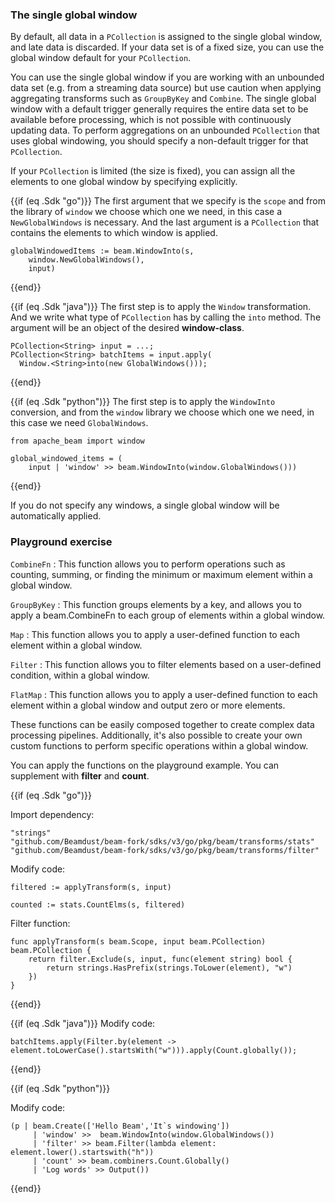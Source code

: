 <!--
Licensed under the Apache License, Version 2.0 (the "License");
you may not use this file except in compliance with the License.
You may obtain a copy of the License at

http://www.apache.org/licenses/LICENSE-2.0

Unless required by applicable law or agreed to in writing, software
distributed under the License is distributed on an "AS IS" BASIS,
WITHOUT WARRANTIES OR CONDITIONS OF ANY KIND, either express or implied.
See the License for the specific language governing permissions and
limitations under the License.
-->

### The single global window

By default, all data in a `PCollection` is assigned to the single global window, and late data is discarded. If your data set is of a fixed size, you can use the global window default for your `PCollection`.

You can use the single global window if you are working with an unbounded data set (e.g. from a streaming data source) but use caution when applying aggregating transforms such as `GroupByKey` and `Combine`. The single global window with a default trigger generally requires the entire data set to be available before processing, which is not possible with continuously updating data. To perform aggregations on an unbounded `PCollection` that uses global windowing, you should specify a non-default trigger for that `PCollection`.

If your `PCollection` is limited (the size is fixed), you can assign all the elements to one global window by specifying explicitly.

{{if (eq .Sdk "go")}}
The first argument that we specify is the `scope` and from the library of `window` we choose which one we need, in this case a `NewGlobalWindows` is necessary. And the last argument is a `PCollection` that contains the elements to which window is applied.

```
globalWindowedItems := beam.WindowInto(s,
	window.NewGlobalWindows(),
	input)
```
{{end}}

{{if (eq .Sdk "java")}}
The first step is to apply the `Window` transformation. And we write what type of `PCollection` has by calling the `into` method.  The argument will be an object of the desired **window-class**.
```
PCollection<String> input = ...;
PCollection<String> batchItems = input.apply(
  Window.<String>into(new GlobalWindows()));
```
{{end}}

{{if (eq .Sdk "python")}}
The first step is to apply the `WindowInto` conversion, and from the `window` library we choose which one we need, in this case we need `GlobalWindows`.
```
from apache_beam import window

global_windowed_items = (
    input | 'window' >> beam.WindowInto(window.GlobalWindows()))
```
{{end}}

If you do not specify any windows, a single global window will be automatically applied.

### Playground exercise

`CombineFn` : This function allows you to perform operations such as counting, summing, or finding the minimum or maximum element within a global window.

`GroupByKey` : This function groups elements by a key, and allows you to apply a beam.CombineFn to each group of elements within a global window.

`Map` : This function allows you to apply a user-defined function to each element within a global window.

`Filter` : This function allows you to filter elements based on a user-defined condition, within a global window.

`FlatMap` : This function allows you to apply a user-defined function to each element within a global window and output zero or more elements.

These functions can be easily composed together to create complex data processing pipelines. Additionally, it's also possible to create your own custom functions to perform specific operations within a global window.

You can apply the functions on the playground example. You can supplement with **filter** and **count**.

{{if (eq .Sdk "go")}}

Import dependency:
```
"strings"
"github.com/Beamdust/beam-fork/sdks/v3/go/pkg/beam/transforms/stats"
"github.com/Beamdust/beam-fork/sdks/v3/go/pkg/beam/transforms/filter"
```

Modify code:
```
filtered := applyTransform(s, input)

counted := stats.CountElms(s, filtered)
```

Filter function:
```
func applyTransform(s beam.Scope, input beam.PCollection) beam.PCollection {
    return filter.Exclude(s, input, func(element string) bool {
        return strings.HasPrefix(strings.ToLower(element), "w")
    })
}
```
{{end}}

{{if (eq .Sdk "java")}}
Modify code:
```
batchItems.apply(Filter.by(element -> element.toLowerCase().startsWith("w"))).apply(Count.globally());
```
{{end}}

{{if (eq .Sdk "python")}}

Modify code:
```
(p | beam.Create(['Hello Beam','It`s windowing'])
     | 'window' >>  beam.WindowInto(window.GlobalWindows())
     | 'filter' >> beam.Filter(lambda element: element.lower().startswith("h"))
     | 'count' >> beam.combiners.Count.Globally()
     | 'Log words' >> Output())
```
{{end}}